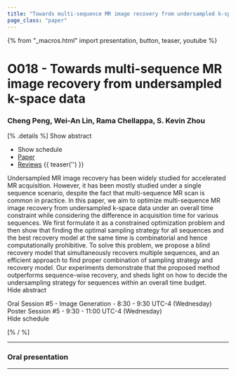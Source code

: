 ```yaml
---
title: "Towards multi-sequence MR image recovery from undersampled k-space data"
page_class: "paper"
---
```


{% from "_macros.html" import presentation, button, teaser, youtube %}

# O018 - Towards multi-sequence MR image recovery from undersampled k-space data

### Cheng Peng, Wei-An Lin, Rama Chellappa, S. Kevin Zhou

[% .details %]
<a class="toggle_visibility" data-selector=".abstract" data-level="3">Show abstract</a>
- <a class="toggle_visibility" data-selector=".schedule" data-level="3">Show schedule</a>
- <a href="https://openreview.net/pdf?id=Pk7In-gVEd">Paper</a>
- <a href="https://openreview.net/forum?id=Pk7In-gVEd">Reviews</a>
{{ teaser('') }}

<p>
    <span class="abstract">
        Undersampled MR image recovery has been widely studied for accelerated MR acquisition. However, it has been mostly studied under a single sequence scenario, despite the fact that multi-sequence MR scan is common in practice. In this paper, we aim to optimize multi-sequence MR image recovery from undersampled k-space data under an overall time constraint while considering the difference in acquisition time for various sequences. We first formulate it as a constrained optimization problem and then show that finding the optimal sampling strategy for all sequences and the best recovery model at the same time is combinatorial and hence computationally prohibitive. To solve this problem, we propose a blind recovery model that simultaneously recovers multiple sequences, and an efficient approach to find proper combination of sampling strategy and recovery model. Our experiments demonstrate that the proposed method outperforms sequence-wise recovery, and sheds light on how to decide the undersampling strategy for sequences within an overall time budget.
        <br>
        <span class="actions"><a class="toggle_visibility" data-level="2">Hide abstract</a></span>
    </span>
</p>

<p>
    <span class="schedule">
        Oral Session #5 - Image Generation  - 8:30 - 9:30 UTC-4 (Wednesday)<br>Poster Session #5  - 9:30 - 11:00 UTC-4 (Wednesday)
        <br>
        <span class="actions"><a class="toggle_visibility" data-level="2">Hide schedule</a></span>
    </span>
</p>

<!-- {{ button("Access paper channel", "https://chat.midl.io/channel/o018") }} -->
[% / %]

---

### Oral presentation

---

